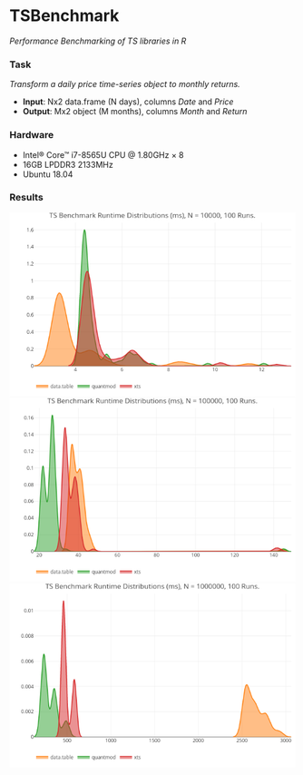 # TSBenchmark
*Performance Benchmarking of TS libraries in R*

### Task
*Transform a daily price time-series object to monthly returns.*

- **Input**: Nx2 data.frame (N days), columns *Date* and *Price*
- **Output**: Mx2 object (M months), columns *Month* and *Return*

### Hardware
- Intel® Core™ i7-8565U CPU @ 1.80GHz × 8
- 16GB LPDDR3 2133MHz
- Ubuntu 18.04

### Results
<img src="./1e4.png">

<img src="./1e5.png">

<img src="./1e6.png">


